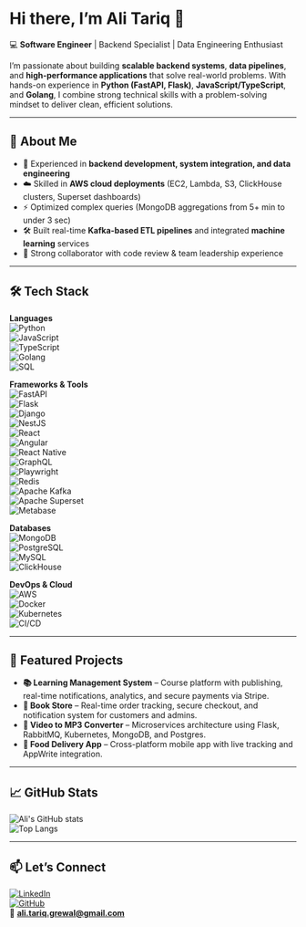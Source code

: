 # Hi there, I’m Ali Tariq 👋

💻 **Software Engineer** | Backend Specialist | Data Engineering Enthusiast  

I’m passionate about building **scalable backend systems**, **data pipelines**, and **high-performance applications** that solve real-world problems. With hands-on experience in **Python (FastAPI, Flask)**, **JavaScript/TypeScript**, and **Golang**, I combine strong technical skills with a problem-solving mindset to deliver clean, efficient solutions.  

---

## 🚀 About Me  
- 🎯 Experienced in **backend development, system integration, and data engineering**  
- ☁️ Skilled in **AWS cloud deployments** (EC2, Lambda, S3, ClickHouse clusters, Superset dashboards)  
- ⚡ Optimized complex queries (MongoDB aggregations from 5+ min to under 3 sec)  
- 🛠 Built real-time **Kafka-based ETL pipelines** and integrated **machine learning** services  
- 🤝 Strong collaborator with code review & team leadership experience  

---

## 🛠 Tech Stack  

**Languages**  
![Python](https://img.shields.io/badge/Python-3776AB?logo=python&logoColor=white)  
![JavaScript](https://img.shields.io/badge/JavaScript-F7DF1E?logo=javascript&logoColor=black)  
![TypeScript](https://img.shields.io/badge/TypeScript-3178C6?logo=typescript&logoColor=white)  
![Golang](https://img.shields.io/badge/Go-00ADD8?logo=go&logoColor=white)  
![SQL](https://img.shields.io/badge/SQL-003B57?logo=postgresql&logoColor=white)  

**Frameworks & Tools**  
![FastAPI](https://img.shields.io/badge/FastAPI-009688?logo=fastapi&logoColor=white)  
![Flask](https://img.shields.io/badge/Flask-000000?logo=flask&logoColor=white)  
![Django](https://img.shields.io/badge/Django-092E20?logo=django&logoColor=white)  
![NestJS](https://img.shields.io/badge/NestJS-E0234E?logo=nestjs&logoColor=white)  
![React](https://img.shields.io/badge/React-61DAFB?logo=react&logoColor=black)  
![Angular](https://img.shields.io/badge/Angular-DD0031?logo=angular&logoColor=white)  
![React Native](https://img.shields.io/badge/React_Native-61DAFB?logo=react&logoColor=black)  
![GraphQL](https://img.shields.io/badge/GraphQL-E10098?logo=graphql&logoColor=white)  
![Playwright](https://img.shields.io/badge/Playwright-2EAD33?logo=playwright&logoColor=white)  
![Redis](https://img.shields.io/badge/Redis-DC382D?logo=redis&logoColor=white)  
![Apache Kafka](https://img.shields.io/badge/Kafka-231F20?logo=apachekafka&logoColor=white)  
![Apache Superset](https://img.shields.io/badge/Superset-1A73E8?logo=apache&logoColor=white)  
![Metabase](https://img.shields.io/badge/Metabase-509EE3?logo=metabase&logoColor=white)  

**Databases**  
![MongoDB](https://img.shields.io/badge/MongoDB-47A248?logo=mongodb&logoColor=white)  
![PostgreSQL](https://img.shields.io/badge/PostgreSQL-4169E1?logo=postgresql&logoColor=white)  
![MySQL](https://img.shields.io/badge/MySQL-4479A1?logo=mysql&logoColor=white)  
![ClickHouse](https://img.shields.io/badge/ClickHouse-FFCC00?logo=clickhouse&logoColor=black)  

**DevOps & Cloud**  
![AWS](https://img.shields.io/badge/AWS-232F3E?logo=amazonaws&logoColor=white)  
![Docker](https://img.shields.io/badge/Docker-2496ED?logo=docker&logoColor=white)  
![Kubernetes](https://img.shields.io/badge/Kubernetes-326CE5?logo=kubernetes&logoColor=white)  
![CI/CD](https://img.shields.io/badge/CI%2FCD-555555?logo=githubactions&logoColor=white)  

---

## 📌 Featured Projects  

- **📚 Learning Management System** – Course platform with publishing, real-time notifications, analytics, and secure payments via Stripe.  
- **📖 Book Store** – Real-time order tracking, secure checkout, and notification system for customers and admins.  
- **🎵 Video to MP3 Converter** – Microservices architecture using Flask, RabbitMQ, Kubernetes, MongoDB, and Postgres.  
- **🍔 Food Delivery App** – Cross-platform mobile app with live tracking and AppWrite integration.  

---

## 📈 GitHub Stats  

![Ali's GitHub stats](https://github-readme-stats.vercel.app/api?username=DevByAli&show_icons=true&theme=tokyonight)  
![Top Langs](https://github-readme-stats.vercel.app/api/top-langs/?username=DevByAli&layout=compact&theme=tokyonight)  

---

## 📫 Let’s Connect  
[![LinkedIn](https://img.shields.io/badge/LinkedIn-Connect-blue)](https://linkedin.com/in/ali-tariq-grewal)  
[![GitHub](https://img.shields.io/badge/GitHub-Follow-black)](https://github.com/DevByAli)  
📧 **ali.tariq.grewal@gmail.com**
